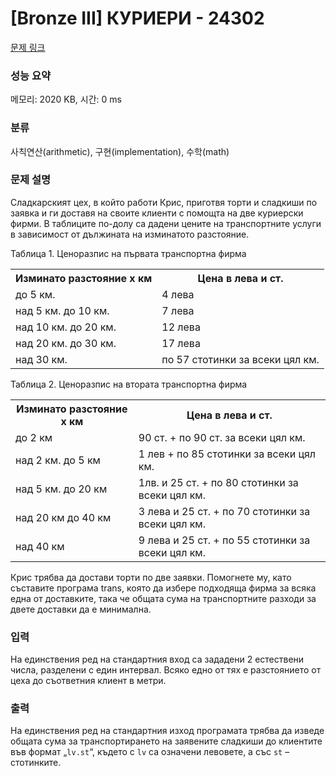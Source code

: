 # [Bronze III] КУРИЕРИ - 24302 

[문제 링크](https://www.acmicpc.net/problem/24302) 

### 성능 요약

메모리: 2020 KB, 시간: 0 ms

### 분류

사칙연산(arithmetic), 구현(implementation), 수학(math)

### 문제 설명

<p>Сладкарският цех, в който работи Крис, приготвя торти и сладкиши по заявка и ги доставя на своите клиенти с помощта на две куриерски фирми. В таблиците по-долу са дадени цените на транспортните услуги в зависимост от дължината на изминатото разстояние.</p>

<p>Таблица 1. Ценоразпис на първата транспортна фирма</p>

<table class="table table-bordered">
	<tbody>
		<tr>
			<th>Изминато разстояние x км</th>
			<th>Цена в лева и ст.</th>
		</tr>
		<tr>
			<td>до 5 км.</td>
			<td>4 лева</td>
		</tr>
		<tr>
			<td>над 5 км. до 10 км.</td>
			<td>7 лева</td>
		</tr>
		<tr>
			<td>над 10 км. до 20 км.</td>
			<td>12 лева</td>
		</tr>
		<tr>
			<td>над 20 км. до 30 км.</td>
			<td>17 лева</td>
		</tr>
		<tr>
			<td>над 30 км.</td>
			<td>по 57 стотинки за всеки цял км.</td>
		</tr>
	</tbody>
</table>

<p>Таблица 2. Ценоразпис на втората транспортна фирма</p>

<table class="table table-bordered">
	<tbody>
		<tr>
			<th>Изминато разстояние x км</th>
			<th>Цена в лева и ст.</th>
		</tr>
		<tr>
			<td>до 2 км</td>
			<td>90 ст. + по 90 ст. за всеки цял км.</td>
		</tr>
		<tr>
			<td>над 2 км. до 5 км</td>
			<td>1 лев + по 85 стотинки за всеки цял км.</td>
		</tr>
		<tr>
			<td>над 5 км. до 20 км</td>
			<td>1лв. и 25 ст. + по 80 стотинки за всеки цял км.</td>
		</tr>
		<tr>
			<td>над 20 км до 40 км</td>
			<td>3 лева и 25 ст. + по 70 стотинки за всеки цял км.</td>
		</tr>
		<tr>
			<td>над 40 км</td>
			<td>9 лева и 25 ст. + по 55 стотинки за всеки цял км.</td>
		</tr>
	</tbody>
</table>

<p>Крис трябва да достави торти по две заявки. Помогнете му, като съставите програма trans, която да избере подходяща фирма за всяка една от доставките, така че общата сума на транспортните разходи за двете доставки да е минимална.</p>

### 입력 

 <p>На единствения ред на стандартния вход са зададени 2 естествени числа, разделени с един интервал. Всяко едно от тях е разстоянието от цеха до съответния клиент в метри.</p>

### 출력 

 <p>На единствения ред на стандартния изход програмата трябва да изведе общата сума за транспортирането на заявените сладкиши до клиентите във формат „<code>lv.st</code>“, където с <code>lv</code> са означени левовете, а със <code>st</code> – стотинките.</p>

